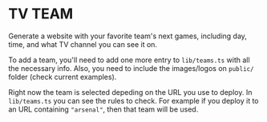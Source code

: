# TV TEAM

Generate a website with your favorite team's next games, including day, time, and what TV channel you can see it on.

To add a team, you'll need to add one more entry to `lib/teams.ts` with all the necessary info. Also, you need to include the images/logos on `public/` folder (check current examples).

Right now the team is selected depeding on the URL you use to deploy. In `lib/teams.ts` you can see the rules to check. For example if you deploy it to an URL containing `"arsenal"`, then that team will be used.

